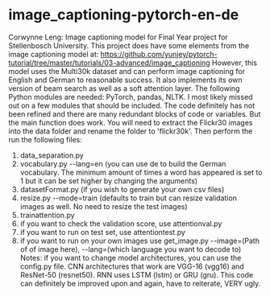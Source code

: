 # image_captioning-pytorch-en-de

Corwynne Leng: Image captioning model for Final Year project for Stellenbosch University.
This project does have some elements from the image captioning model at: https://github.com/yunjey/pytorch-tutorial/tree/master/tutorials/03-advanced/image_captioning
However, this model uses the Multi30k dataset and can perform image captioning for English and German to reasonable success. It also implements its own version of beam search as well as a soft attention layer.
The following Python modules are needed: PyTorch, pandas, NLTK. I most likely missed out on a few modules that should be included.
The code definitely has not been refined and there are many redundant blocks of code or variables. But the main function does work.
You will need to extract the Flickr30 images into the data folder and rename the folder to 'flickr30k'.
Then perform the run the following files:
1) data_separation.py
2) vocabulary.py --lang=en  (you can use de to build the German vocabulary. The minimum amount of times a word has appeared is set to 1 but it can be set higher by changing the arguments)
3) datasetFormat.py (if you wish to generate your own csv files)
4) resize.py --mode=train (defaults to train but can resize validation images as well. No need to resize the test images)
5) trainattention.py
6) if you want to check the validation score, use attentionval.py
7) if you want to run on test set, use attentiontest.py
8) if you want to run on your own images use get_image.py --image=(Path of of image here), --lang=(which language you want to decode to)
Notes:
if you want to change model architectures, you can use the config.py file. CNN architectures that work are VGG-16 (vgg16) and ResNet-50 (resnet50). RNN uses LSTM (lstm) or GRU (gru).
This code can definitely be improved upon and again, have to reiterate, VERY ugly. 
